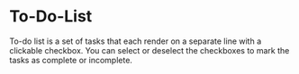 # To-Do-List
To-do list is a set of tasks that each render on a separate line with a clickable checkbox. You can select or deselect the checkboxes to mark the tasks as complete or incomplete.
